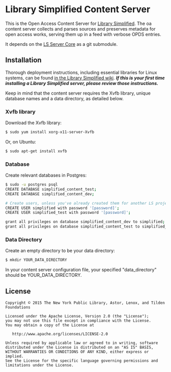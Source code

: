 # Library Simplified Content Server

This is the Open Access Content Server for [Library Simplified](http://www.librarysimplified.org/). The oa content server collects and parses sources and preserves metadata for open access works, serving them up in a feed with verbose OPDS entries.

It depends on the [LS Server Core](https://github.com/NYPL/Simplified-server-core) as a git submodule.

## Installation

Thorough deployment instructions, including essential libraries for Linux systems, can be found [in the Library Simplified wiki](https://github.com/NYPL-Simplified/Simplified-iOS/wiki/Deployment-Instructions). **_If this is your first time installing a Library Simplified server, please review those instructions._**

Keep in mind that the content server requires the Xvfb library, unique database names and a data directory, as detailed below.

### Xvfb library

Download the Xvfb library:
```sh
$ sudo yum install xorg-x11-server-Xvfb
```
Or, on Ubuntu:
```sh
$ sudo apt-get install xvfb
```

### Database

Create relevant databases in Postgres:
```sh
$ sudo -u postgres psql
CREATE DATABASE simplified_content_test;
CREATE DATABASE simplified_content_dev;

# Create users, unless you've already created them for another LS project
CREATE USER simplified with password '[password]';
CREATE USER simplified_test with password '[password]';

grant all privileges on database simplified_content_dev to simplified;
grant all privileges on database simplified_content_test to simplified_test;
```

### Data Directory

Create an empty directory to be your data directory:
```sh
$ mkdir YOUR_DATA_DIRECTORY
```

In your content server configuration file, your specified "data_directory" should be YOUR_DATA_DIRECTORY.

## License

```
Copyright © 2015 The New York Public Library, Astor, Lenox, and Tilden Foundations

Licensed under the Apache License, Version 2.0 (the "License");
you may not use this file except in compliance with the License.
You may obtain a copy of the License at

   http://www.apache.org/licenses/LICENSE-2.0

Unless required by applicable law or agreed to in writing, software
distributed under the License is distributed on an "AS IS" BASIS,
WITHOUT WARRANTIES OR CONDITIONS OF ANY KIND, either express or implied.
See the License for the specific language governing permissions and
limitations under the License.
```
